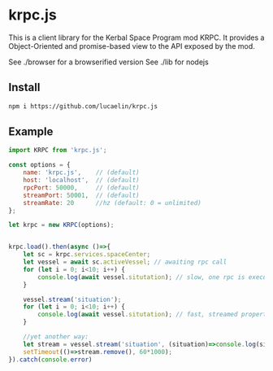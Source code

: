 # krpc.js
This is a client library for the Kerbal Space Program mod KRPC.
It provides a Object-Oriented and promise-based view to the API exposed by the mod.

See ./browser for a browserified version
See ./lib for nodejs

## Install
```bash
npm i https://github.com/lucaelin/krpc.js
```

## Example
```javascript
import KRPC from 'krpc.js';

const options = {
    name: 'krpc.js',    // (default)
    host: 'localhost',  // (default)
    rpcPort: 50000,     // (default)
    streamPort: 50001,  // (default)
    streamRate: 20      //hz (default: 0 = unlimited)
};

let krpc = new KRPC(options);


krpc.load().then(async ()=>{
    let sc = krpc.services.spaceCenter;
    let vessel = await sc.activeVessel; // awaiting rpc call
    for (let i = 0; i<10; i++) {
        console.log(await vessel.situtation); // slow, one rpc is executed every time
    }

    vessel.stream('situation');
    for (let i = 0; i<10; i++) {
        console.log(await vessel.situtation); // fast, streamed properties can be resolved immediately
    }

    //yet another way:
    let stream = vessel.stream('situation', (situation)=>console.log(situation));
    setTimeout(()=>stream.remove(), 60*1000);
}).catch(console.error)
```
